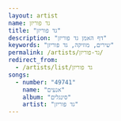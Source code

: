 ```yaml
---
layout: artist
name: גד פוריזן
title: "גד פוריזן"
description: "דף האמן גד פוריזן"
keywords: "שירים, מוזיקה, גד פוריזן"
permalink: /artists/גד-פוריזן/
redirect_from:
  - /artists/list/גד פוריזן
songs:
  - number: "49741"
    name: "אנעים"
    album: "סינגלים"
    artist: "גד פוריזן"
---
```

